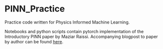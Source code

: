 # PINN_Practice
Practice code written for Physics Informed Machine Learning.

Notebooks and python scripts contain pytorch implementation of the Introductory PINN paper by Maziar Raissi.
Accompanying blogpost to paper by author can be found [here](https://maziarraissi.github.io/PINNs/).
